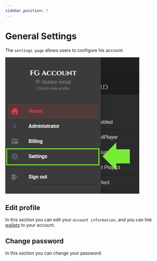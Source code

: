 ```yaml
---
sidebar_position: 7
---
```


# General Settings
The `settings page` allows users to configure his account.


![Sections](/img/dashboard/account_settings_menu.png)

## Edit profile
In this section you can edit your `account information`, and you can link [wallets](../misc/glossary.md#Wallet) to your account.

## Change password
In this section you can change your password.